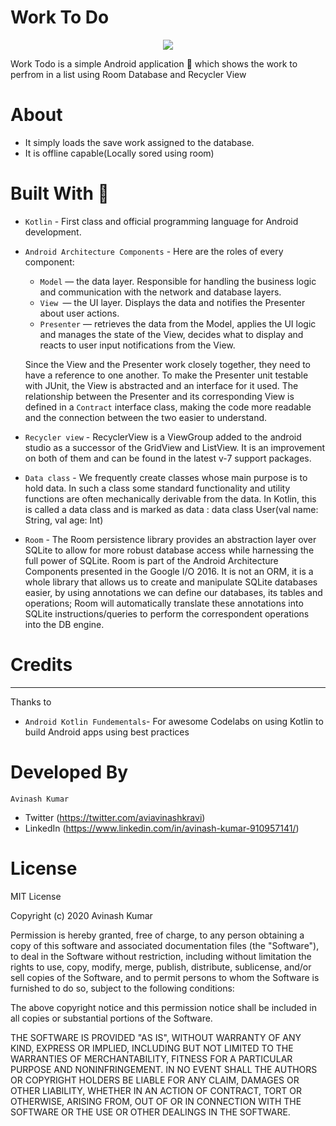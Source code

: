 # Work To Do
<p align ="center">
<img src="Images/ic_icon.png height=100"
</p>

Work Todo is a simple Android application 📱 which shows the work to perfrom in a list using Room Database and Recycler View
# About

- It simply loads the save work assigned to the database.
- It is offline capable(Locally sored using room)


# Built With 🔨
 - ```Kotlin``` - First class and official programming language for Android development.
 - ```Android Architecture Components``` - Here are the roles of every component:

    - ```Model``` — the data layer. Responsible for handling the business logic and communication with the network and database layers.
    - ```View ```— the UI layer. Displays the data and notifies the Presenter about user actions.
    - ```Presenter``` — retrieves the data from the Model, applies the UI logic and manages the state of the View, decides what to display and reacts to user input notifications from the View.
    
    Since the View and the Presenter work closely together, they need to have a reference to one another. To make the Presenter unit testable with JUnit, the View is abstracted and an interface for it used. The relationship between the Presenter and its corresponding View is defined in a ```Contract``` interface class, making the code more readable and the connection between the two easier to understand.
- ```Recycler view``` - RecyclerView is a ViewGroup added to the android studio as a successor of the GridView and ListView. It is an improvement on both of them and can be found in the latest v-7 support packages.
- ```Data class``` - We frequently create classes whose main purpose is to hold data. In such a class some standard functionality and utility functions are often mechanically derivable from the data. In Kotlin, this is called a data class and is marked as data : data class User(val name: String, val age: Int)
- ```Room``` -    The Room persistence library provides an abstraction layer over SQLite to allow for more robust database access while harnessing the full power of SQLite. Room is part of the Android Architecture Components presented in the Google I/O 2016. It is not an ORM, it is a whole library that allows us to create and manipulate SQLite databases easier, by using annotations we can define our databases, its tables and operations; Room will automatically translate these annotations into SQLite instructions/queries to perform the correspondent operations into the DB engine.

# Credits
---
Thanks to
- ```Android Kotlin Fundementals```- For awesome Codelabs on using Kotlin to build Android apps using best practices

#  Developed By
```Avinash Kumar```
- Twitter (https://twitter.com/aviavinashkravi)
- LinkedIn (https://www.linkedin.com/in/avinash-kumar-910957141/)

# License
MIT License

Copyright (c) 2020 Avinash Kumar

Permission is hereby granted, free of charge, to any person obtaining a copy
of this software and associated documentation files (the "Software"), to deal
in the Software without restriction, including without limitation the rights
to use, copy, modify, merge, publish, distribute, sublicense, and/or sell
copies of the Software, and to permit persons to whom the Software is
furnished to do so, subject to the following conditions:

The above copyright notice and this permission notice shall be included in all
copies or substantial portions of the Software.

THE SOFTWARE IS PROVIDED "AS IS", WITHOUT WARRANTY OF ANY KIND, EXPRESS OR
IMPLIED, INCLUDING BUT NOT LIMITED TO THE WARRANTIES OF MERCHANTABILITY,
FITNESS FOR A PARTICULAR PURPOSE AND NONINFRINGEMENT. IN NO EVENT SHALL THE
AUTHORS OR COPYRIGHT HOLDERS BE LIABLE FOR ANY CLAIM, DAMAGES OR OTHER
LIABILITY, WHETHER IN AN ACTION OF CONTRACT, TORT OR OTHERWISE, ARISING FROM,
OUT OF OR IN CONNECTION WITH THE SOFTWARE OR THE USE OR OTHER DEALINGS IN THE
SOFTWARE.
